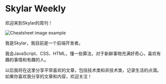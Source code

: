 # Skylar Weekly

欢迎来到Skylar的周刊！

![Cheatsheet image example](https://www.freeimg.cn/i/2023/12/24/6587171e08e01.png)

我是Skylar，我目前是一个前端开发者。

我会JavaScript、CSS、HTML，懂一些算法，对于新鲜事物充满好奇心，喜欢有趣的事情和有趣的人。

以后我将在这里分享平常喜欢的文章，包括技术类和非技术类，记录生活的点滴。如果你喜欢我分享的文章和内容，欢迎关注！

